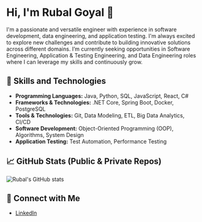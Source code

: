 # Hi, I'm Rubal Goyal 👋

I'm a passionate and versatile engineer with experience in software development, data engineering, and application testing. I'm always excited to explore new challenges and contribute to building innovative solutions across different domains. I’m currently seeking opportunities in Software Engineering, Application & Testing Engineering, and Data Engineering roles where I can leverage my skills and continuously grow.

## 💼 Skills and Technologies
- **Programming Languages:** Java, Python, SQL, JavaScript, React, C#
- **Frameworks & Technologies:** .NET Core, Spring Boot, Docker, PostgreSQL
- **Tools & Technologies:** Git, Data Modeling, ETL, Big Data Analytics, CI/CD
- **Software Development:** Object-Oriented Programming (OOP), Algorithms, System Design
- **Application Testing:** Test Automation, Performance Testing

## 📈 GitHub Stats (Public & Private Repos)
![Rubal's GitHub stats](https://github-readme-stats.vercel.app/api?username=RubalGoyal&show_icons=true&count_private=true)


## 📣 Connect with Me
- [LinkedIn](https://www.linkedin.com/in/rubalgoyal)
